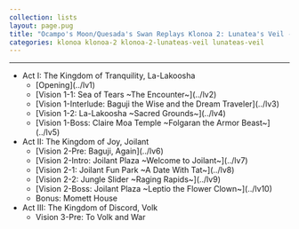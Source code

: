 ```yaml
---
collection: lists
layout: page.pug
title: "Ocampo's Moon/Quesada's Swan Replays Klonoa 2: Lunatea's Veil - Masterlist"
categories: klonoa klonoa-2 klonoa-2-lunateas-veil lunateas-veil
---
```


---
<ul class="section-wrapper">
	<li><span class="section-no">Act I: The Kingdom of Tranquility, La-Lakoosha</span>
		<ul class="masterlink-wrapper">
			<li>[Opening](../lv1)</li>
			<li>[Vision 1-1: Sea of Tears ~The Encounter~](../lv2)</li>
			<li>[Vision 1-Interlude: Baguji the Wise and the Dream Traveler](../lv3)</li>
			<li>[Vision 1-2: La-Lakoosha ~Sacred Grounds~](../lv4)</li>
			<li>[Vision 1-Boss: Claire Moa Temple ~Folgaran the Armor Beast~](../lv5)</li>
		</ul>
	</li>
	<li><span class="section-no">Act II: The Kingdom of Joy, Joilant</span>
		<ul class="masterlink-wrapper">
			<li>[Vision 2-Pre: Baguji, Again](../lv6)</li>
			<li>[Vision 2-Intro: Joilant Plaza ~Welcome to Joilant~](../lv7)</li>
			<li>[Vision 2-1: Joilant Fun Park ~A Date With Tat~](../lv8)</li>
			<li>[Vision 2-2: Jungle Slider ~Raging Rapids~](../lv9)</li>
			<li>[Vision 2-Boss: Joilant Plaza ~Leptio the Flower Clown~](../lv10)</li>
			<li>Bonus: Momett House</li>
		</ul>
	</li>
	<li><span class="section-no">Act III: The Kingdom of Discord, Volk</span>
		<ul class="masterlink-wrapper">
			<li>Vision 3-Pre: To Volk and War</li>
			<!--<li>Ivfvba 3-Vageb: Ibyx Unyy ~Gjb Ernpgbef~</li>
			<li>Ivfvba 3-1: Ibyx Pvgl ~Guebhtu gur Pebffsver~</li>
			<li>Ivfvba 3-2: Haqretebhaq Snpgbel ~Objryf bs gur Pvgl~</li>
			<li>Ivfvba 3-Obff: Ibyx Unyy ~Zbovyr Gnax Ovfxnefu~</li>
			<li>Ivfvba 3-3: ~~Ibyx Pvgl~~ Ibyxna Vasreab ~Vzzvarag Qnatre~</li>-->
		</ul>
	</li>
	<!--<li><span class="section-no">Npg IV: Gur Xvatqbz bs Vaqrpvfvba, Zven-Zven</span>
		<ul class="masterlink-wrapper">
			<li>Ivfvba 4-Cer: Irvyrq Shgher</li>
			<li>Ivfvba 4-1: Vfuenf Nex ~Ba gb Zven-Zven~</li>
			<li>Ivfvba 4-2: Zbhagnvaf bs Zven-Zven ~Nycvar Jbaqreynaq~</li>
			<li>Ivfvba 4-3: Znmr bs Zrzbevrf ~Gur Ynolevagu bs Vyyhfvbaf~</li>
			<li>Ivfvba 4-Obff: Vaqrpvfvba Cnff ~Cbybagr gur Ungpuyvat~</li>
		</ul>
	</li>-->
	<!--<li><span class="section-no">Npg V</span>
		<ul class="masterlink-wrapper">
		</ul>
	</li>-->
	<!--<li><span class="section-no">Npg VI: Gur Xvatqbz bs Fbeebj</span>
		<ul class="masterlink-wrapper">
		</ul>
	</li>-->
</ul>